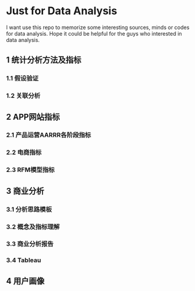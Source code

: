 # Just for Data Analysis

I want use this repo to memorize some interesting sources, minds or codes for data analysis.
Hope it could be helpful for the guys who interested in data analysis. 

## 1 统计分析方法及指标
### 1.1 假设验证
### 1.2 关联分析

## 2 APP网站指标
### 2.1 产品运营AARRR各阶段指标
### 2.2 电商指标
### 2.3 RFM模型指标

## 3 商业分析
### 3.1 分析思路模板
### 3.2 概念及指标理解
### 3.3 商业分析报告
### 3.4 Tableau

## 4 用户画像